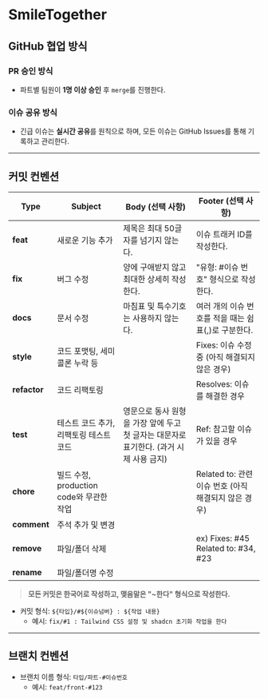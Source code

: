 # SmileTogether

## GitHub 협업 방식

### PR 승인 방식

-   파트별 팀원이 **1명 이상 승인** 후 `merge`를 진행한다.

### 이슈 공유 방식

-   긴급 이슈는 **실시간 공유**를 원칙으로 하며, 모든 이슈는 GitHub Issues를 통해 기록하고 관리한다.

---

## 커밋 컨벤션

| **Type**     | **Subject**                              | **Body (선택 사항)**                                                                   | **Footer (선택 사항)**                               |
| ------------ | ---------------------------------------- | -------------------------------------------------------------------------------------- | ---------------------------------------------------- |
| **feat**     | 새로운 기능 추가                         | 제목은 최대 50글자를 넘기지 않는다.                                                    | 이슈 트래커 ID를 작성한다.                           |
| **fix**      | 버그 수정                                | 양에 구애받지 않고 최대한 상세히 작성한다.                                             | "유형: #이슈 번호" 형식으로 작성한다.                |
| **docs**     | 문서 수정                                | 마침표 및 특수기호는 사용하지 않는다.                                                  | 여러 개의 이슈 번호를 적을 때는 쉼표(,)로 구분한다.  |
| **style**    | 코드 포맷팅, 세미콜론 누락 등            |                                                                                        | Fixes: 이슈 수정 중 (아직 해결되지 않은 경우)        |
| **refactor** | 코드 리팩토링                            |                                                                                        | Resolves: 이슈를 해결한 경우                         |
| **test**     | 테스트 코드 추가, 리팩토링 테스트 코드   | 영문으로 동사 원형을 가장 앞에 두고 첫 글자는 대문자로 표기한다. (과거 시제 사용 금지) | Ref: 참고할 이슈가 있을 경우                         |
| **chore**    | 빌드 수정, production code와 무관한 작업 |                                                                                        | Related to: 관련 이슈 번호 (아직 해결되지 않은 경우) |
| **comment**  | 주석 추가 및 변경                        |                                                                                        |                                                      |
| **remove**   | 파일/폴더 삭제                           |                                                                                        | ex) Fixes: #45 Related to: #34, #23                  |
| **rename**   | 파일/폴더명 수정                         |                                                                                        |                                                      |

> **모든 커밋은 한국어로 작성하고, 맺음말은 "~한다" 형식으로 작성한다.**

-   커밋 형식: `${타입}/#${이슈넘버} : ${작업 내용}`
    -   예시: `fix/#1 : Tailwind CSS 설정 및 shadcn 초기화 작업을 한다`

---

## 브랜치 컨벤션

-   브랜치 이름 형식: `타입/파트-#이슈번호`
    -   예시: `feat/front-#123`
